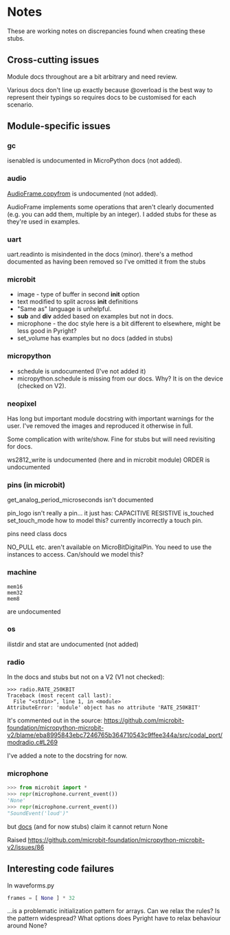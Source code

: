 # Notes

These are working notes on discrepancies found when creating these stubs.

## Cross-cutting issues

Module docs throughout are a bit arbitrary and need review.

Various docs don't line up exactly because @overload is the best way to represent their typings so requires docs to be customised for each scenario.

## Module-specific issues

### gc

isenabled is undocumented in MicroPython docs (not added).

### audio

[AudioFrame.copyfrom](https://github.com/microbit-foundation/micropython-microbit-v2/blob/bca4dc5690998e8e5de07019a44185fc9b9ea080/src/codal_port/modaudio.c#L301) is undocumented (not added).

AudioFrame implements some operations that aren't clearly documented (e.g. you can add them, multiple by an integer). I added stubs for these as they're used in examples.

### uart

uart.readinto is misindented in the docs (minor).
there's a method documented as having been removed so I've omitted it from the stubs

### microbit

- image - type of buffer in second __init__ option
- text modified to split across __init__ definitions
- "Same as" language is unhelpful.
- __sub__ and __div__ added based on examples but not in docs.
- microphone - the doc style here is a bit different to elsewhere, might be less good in Pyright?
- set\_volume has examples but no docs (added in stubs)

### micropython

- schedule is undocumented (I've not added it)
- micropython.schedule is missing from our docs. Why? It is on the device (checked on V2).

### neopixel

Has long but important module docstring with important warnings for the user.
I've removed the images and reproduced it otherwise in full.

Some complication with write/show. Fine for stubs but will need revisiting for docs.

ws2812_write is undocumented (here and in microbit module)
ORDER is undocumented

### pins (in microbit)

get_analog_period_microseconds isn't documented

pin_logo isn't really a pin... it just has:
		CAPACITIVE
		RESISTIVE
		is_touched
		set_touch_mode
how to model this? currently incorrectly a touch pin.

pins need class docs

NO_PULL etc. aren't available on MicroBitDigitalPin. You need to use the instances
to access. Can/should we model this?

### machine

	mem16
	mem32
	mem8
are undocumented

### os

ilistdir and stat are undocumented (not added)

### radio

In the docs and stubs but not on a V2 (V1 not checked):

```
>>> radio.RATE_250KBIT
Traceback (most recent call last):
  File "<stdin>", line 1, in <module>
AttributeError: 'module' object has no attribute 'RATE_250KBIT'
```

It's commented out in the source: https://github.com/microbit-foundation/micropython-microbit-v2/blame/eba8995843ebc7246765b364710543c9ffee344a/src/codal_port/modradio.c#L269

I've added a note to the docstring for now.

### microphone

```python
>>> from microbit import *
>>> repr(microphone.current_event())
'None'
>>> repr(microphone.current_event())
"SoundEvent('loud')"
```

but [docs](https://microbit-micropython.readthedocs.io/en/v2-docs/microphone.html#microbit.microphone.current_event) (and for now stubs) claim it cannot return None

Raised https://github.com/microbit-foundation/micropython-microbit-v2/issues/86

## Interesting code failures

In waveforms.py

```python
frames = [ None ] * 32
```

...is a problematic initialization pattern for arrays. Can we relax the rules?
Is the pattern widespread? What options does Pyright have to relax behaviour around None?
